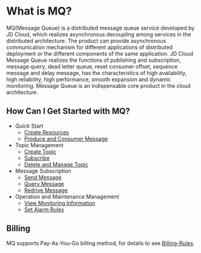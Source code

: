 # What is MQ?
MQ(Message Queue) is a distributed message queue service developed by JD Cloud, which realizes asynchronous decoupling among services in the distributed architecture. The product can provide asynchronous communication mechanism for different applications of distributed deployment or the different components of the same application. JD Cloud Message Queue realizes the functions of publishing and subscription, message query, dead letter queue, reset consumer offset, sequence message and delay message, has the characteristics of high availability, high reliability, high performance, smooth expansion and dynamic monitoring. Message Queue is an indispensable core product in the cloud architecture.
## How Can I Get Started with MQ?
- Quick Start
	- [Create Resources](../Getting-Started/Create-Resource.md)
	- [Produce and Consumer Message](../Getting-Started/Produce-And-Consumer-Message.md)
- Topic Management
	- [Create Topic](../Operation-Guide/Topic-Management/Create-Topic.md)
	- [Subscribe](../Operation-Guide/Topic-Management/Subscribe.md)
	- [Delete and Manage Topic](../Operation-Guide/Topic-Management/Delete-And-Manage-Topic.md)
- Message Subscription
	- [Send Message](../Operation-Guide/Message-Management/Send-Message.md)
	- [Query Message](../Operation-Guide/Message-Management/Query-Message.md)
	- [Redrive Message](../Operation-Guide/Backup/Message-Management/Dead-Letter-Queue.md)
- Operation and Maintenance Management
	- [View Monitoring Information](../Operation-Guide/Monitoring/Monitoring.md)
	- [Set Alarm Rules](../Operation-Guide/Monitoring/Alarm-Rules.md)
  
## Billing

MQ supports Pay-As-You-Go billing method, for details to see [Billing-Rules](https://github.com/jdcloudcom/en/blob/edit/documentation/Middleware/Message-Queue/Pricing/Billing-Rules.md).

